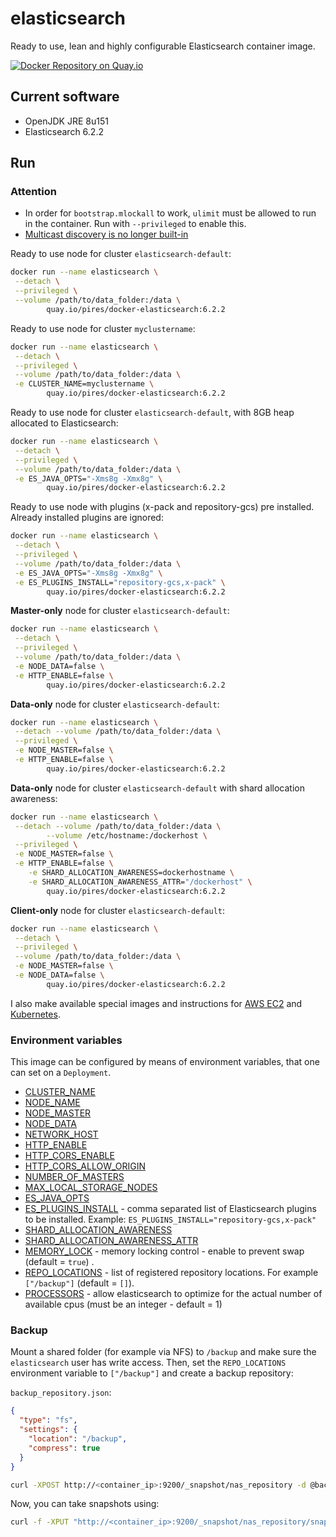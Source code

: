 # elasticsearch

Ready to use, lean and highly configurable Elasticsearch container image.

[![Docker Repository on Quay.io](https://quay.io/repository/pires/docker-elasticsearch/status "Docker Repository on Quay.io")](https://quay.io/repository/pires/docker-elasticsearch)

## Current software

- OpenJDK JRE 8u151
- Elasticsearch 6.2.2

## Run

### Attention

- In order for `bootstrap.mlockall` to work, `ulimit` must be allowed to run in the container. Run with `--privileged` to enable this.
- [Multicast discovery is no longer built-in](https://www.elastic.co/guide/en/elasticsearch/reference/2.3/breaking_20_removed_features.html#_multicast_discovery_is_now_a_plugin)

Ready to use node for cluster `elasticsearch-default`:

```sh
docker run --name elasticsearch \
 --detach \
 --privileged \
 --volume /path/to/data_folder:/data \
        quay.io/pires/docker-elasticsearch:6.2.2
```

Ready to use node for cluster `myclustername`:

```sh
docker run --name elasticsearch \
 --detach \
 --privileged \
 --volume /path/to/data_folder:/data \
 -e CLUSTER_NAME=myclustername \
        quay.io/pires/docker-elasticsearch:6.2.2
```

Ready to use node for cluster `elasticsearch-default`, with 8GB heap allocated to Elasticsearch:

```sh
docker run --name elasticsearch \
 --detach \
 --privileged \
 --volume /path/to/data_folder:/data \
 -e ES_JAVA_OPTS="-Xms8g -Xmx8g" \
        quay.io/pires/docker-elasticsearch:6.2.2
```

Ready to use node with plugins (x-pack and repository-gcs) pre installed. Already installed plugins are ignored:

```sh
docker run --name elasticsearch \
 --detach \
 --privileged \
 --volume /path/to/data_folder:/data \
 -e ES_JAVA_OPTS="-Xms8g -Xmx8g" \
 -e ES_PLUGINS_INSTALL="repository-gcs,x-pack" \
        quay.io/pires/docker-elasticsearch:6.2.2
```

**Master-only** node for cluster `elasticsearch-default`:

```sh
docker run --name elasticsearch \
 --detach \
 --privileged \
 --volume /path/to/data_folder:/data \
 -e NODE_DATA=false \
 -e HTTP_ENABLE=false \
        quay.io/pires/docker-elasticsearch:6.2.2
```

**Data-only** node for cluster `elasticsearch-default`:

```sh
docker run --name elasticsearch \
 --detach --volume /path/to/data_folder:/data \
 --privileged \
 -e NODE_MASTER=false \
 -e HTTP_ENABLE=false \
        quay.io/pires/docker-elasticsearch:6.2.2
```

**Data-only** node for cluster `elasticsearch-default` with shard allocation awareness:

```sh
docker run --name elasticsearch \
 --detach --volume /path/to/data_folder:/data \
        --volume /etc/hostname:/dockerhost \
 --privileged \
 -e NODE_MASTER=false \
 -e HTTP_ENABLE=false \
    -e SHARD_ALLOCATION_AWARENESS=dockerhostname \
    -e SHARD_ALLOCATION_AWARENESS_ATTR="/dockerhost" \
        quay.io/pires/docker-elasticsearch:6.2.2
```

**Client-only** node for cluster `elasticsearch-default`:

```sh
docker run --name elasticsearch \
 --detach \
 --privileged \
 --volume /path/to/data_folder:/data \
 -e NODE_MASTER=false \
 -e NODE_DATA=false \
        quay.io/pires/docker-elasticsearch:6.2.2
```

I also make available special images and instructions for [AWS EC2](https://github.com/pires/docker-elasticsearch-aws) and [Kubernetes](https://github.com/pires/docker-elasticsearch-kubernetes).

### Environment variables

This image can be configured by means of environment variables, that one can set on a `Deployment`.

- [CLUSTER_NAME](https://www.elastic.co/guide/en/elasticsearch/reference/current/important-settings.html#cluster.name)
- [NODE_NAME](https://www.elastic.co/guide/en/elasticsearch/reference/current/important-settings.html#node.name)
- [NODE_MASTER](https://www.elastic.co/guide/en/elasticsearch/reference/current/modules-node.html#master-node)
- [NODE_DATA](https://www.elastic.co/guide/en/elasticsearch/reference/current/modules-node.html#data-node)
- [NETWORK_HOST](https://www.elastic.co/guide/en/elasticsearch/reference/current/modules-network.html#network-interface-values)
- [HTTP_ENABLE](https://www.elastic.co/guide/en/elasticsearch/reference/current/modules-http.html#_settings_2)
- [HTTP_CORS_ENABLE](https://www.elastic.co/guide/en/elasticsearch/reference/current/modules-http.html#_settings_2)
- [HTTP_CORS_ALLOW_ORIGIN](https://www.elastic.co/guide/en/elasticsearch/reference/current/modules-http.html#_settings_2)
- [NUMBER_OF_MASTERS](https://www.elastic.co/guide/en/elasticsearch/reference/current/modules-discovery-zen.html#master-election)
- [MAX_LOCAL_STORAGE_NODES](https://www.elastic.co/guide/en/elasticsearch/reference/current/modules-node.html#max-local-storage-nodes)
- [ES_JAVA_OPTS](https://www.elastic.co/guide/en/elasticsearch/reference/current/heap-size.html)
- [ES_PLUGINS_INSTALL](https://www.elastic.co/guide/en/elasticsearch/plugins/current/installation.html) - comma separated list of Elasticsearch plugins to be installed. Example: `ES_PLUGINS_INSTALL="repository-gcs,x-pack"`
- [SHARD_ALLOCATION_AWARENESS](https://www.elastic.co/guide/en/elasticsearch/reference/current/allocation-awareness.html#CO287-1)
- [SHARD_ALLOCATION_AWARENESS_ATTR](https://www.elastic.co/guide/en/elasticsearch/reference/current/allocation-awareness.html#CO287-1)
- [MEMORY_LOCK](https://www.elastic.co/guide/en/elasticsearch/reference/current/important-settings.html#bootstrap.memory_lock) - memory locking control - enable to prevent swap (default = `true`) .
- [REPO_LOCATIONS](https://www.elastic.co/guide/en/elasticsearch/reference/current/modules-snapshots.html#_shared_file_system_repository) - list of registered repository locations. For example `["/backup"]` (default = `[]`).
- [PROCESSORS](https://github.com/elastic/elasticsearch-definitive-guide/pull/679/files) - allow elasticsearch to optimize for the actual number of available cpus (must be an integer - default = 1)

### Backup

Mount a shared folder (for example via NFS) to `/backup` and make sure the `elasticsearch` user
has write access. Then, set the `REPO_LOCATIONS` environment variable to `["/backup"]` and create
a backup repository:

`backup_repository.json`:

```json
{
  "type": "fs",
  "settings": {
    "location": "/backup",
    "compress": true
  }
}
```

```sh
curl -XPOST http://<container_ip>:9200/_snapshot/nas_repository -d @backup_repository.json`
```

Now, you can take snapshots using:

```sh
curl -f -XPUT "http://<container_ip>:9200/_snapshot/nas_repository/snapshot_`date --utc +%Y_%m_%dt%H_%M`?wait_for_completion=true"
```
